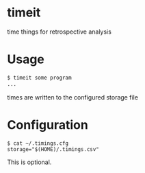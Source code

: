 # timeit
time things for retrospective analysis

# Usage

```bash
$ timeit some program
...
```

times are written to the configured storage file

# Configuration

```
$ cat ~/.timings.cfg
storage="$(HOME)/.timings.csv"
```

This is optional.
